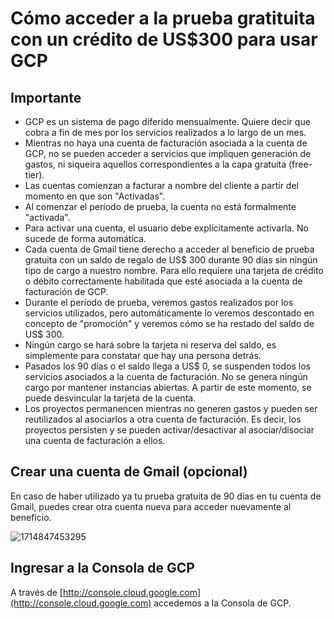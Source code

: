 # Cómo acceder a la prueba gratituita con un crédito de US$300 para usar GCP

## Importante

* GCP es un sistema de pago diferido mensualmente. Quiere decir que cobra a fin de mes por los servicios realizados a lo largo de un mes.
* Mientras no haya una cuenta de facturación asociada a la cuenta de GCP, no se pueden acceder a servicios que impliquen generación de gastos, ni siqueira aquellos correspondientes a la capa gratuita (free-tier).
* Las cuentas comienzan a facturar a nombre del cliente a partir del momento en que son "Activadas".
* Al comenzar el período de prueba, la cuenta no está formalmente "activada".
* Para activar una cuenta, el usuario debe explícitamente activarla. No sucede de forma automática.
* Cada cuenta de Gmail tiene derecho a acceder al beneficio de prueba gratuita con un saldo de regalo de US$ 300 durante 90 días sin ningún tipo de cargo a nuestro nombre. Para ello requiere una tarjeta de crédito o débito correctamente habilitada que esté asociada a la cuenta de facturación de GCP.
* Durante el período de prueba, veremos gastos realizados por los servicios utilizados, pero automáticamente lo veremos descontado en concepto de "promoción" y veremos cómo se ha restado del saldo de US$ 300.
* Ningún cargo se hará sobre la tarjeta ni reserva del saldo, es simplemente para constatar que hay una persona detrás.
* Pasados los 90 días o el saldo llega a US$ 0, se suspenden todos los servicios asociados a la cuenta de facturación. No se genera ningún cargo por mantener instancias abiertas. A partir de este momento, se puede desvincular la tarjeta de la cuenta.
* Los proyectos permanencen mientras no generen gastos y pueden ser reutilizados al asociarlos a otra cuenta de facturación. Es decir, los proyectos persisten y se pueden activar/desactivar al asociar/disociar una cuenta de facturación a ellos.

## Crear una cuenta de Gmail (opcional)

En caso de haber utilizado ya tu prueba gratuita de 90 días en tu cuenta de Gmail, puedes crear otra cuenta nueva para acceder nuevamente al beneficio.

![1714847453295](image/como_acceder/1714847453295.png)

## Ingresar a la Consola de GCP

A través de [http://console.cloud.google.com](http://console.cloud.google.com) accedemos a la Consola de GCP.
